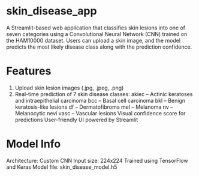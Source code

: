 # skin_disease_app
A Streamlit-based web application that classifies skin lesions into one of seven categories using a Convolutional Neural Network (CNN) trained on the HAM10000 dataset. Users can upload a skin image, and the model predicts the most likely disease class along with the prediction confidence.
# Features
1. Upload skin lesion images (.jpg, .jpeg, .png)
2. Real-time prediction of 7 skin disease classes:
    akiec – Actinic keratoses and intraepithelial carcinoma
    bcc – Basal cell carcinoma
    bkl – Benign keratosis-like lesions
    df – Dermatofibroma
    mel – Melanoma
    nv – Melanocytic nevi
    vasc – Vascular lesions
    Visual confidence score for predictions
    User-friendly UI powered by Streamlit

# Model Info
  Architecture: Custom CNN
  Input size: 224x224
  Trained using TensorFlow and Keras
  Model file: skin_disease_model.h5
